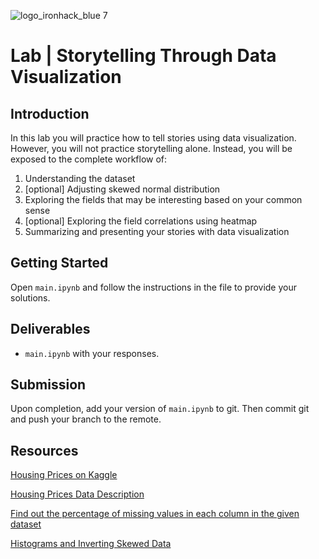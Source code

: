 ![logo_ironhack_blue 7](https://user-images.githubusercontent.com/23629340/40541063-a07a0a8a-601a-11e8-91b5-2f13e4e6b441.png)

# Lab | Storytelling Through Data Visualization

## Introduction

In this lab you will practice how to tell stories using data visualization. However, you will not practice storytelling alone. Instead, you will be exposed to the complete workflow of: 

1. Understanding the dataset
1. [optional] Adjusting skewed normal distribution
1. Exploring the fields that may be interesting based on your common sense
1. [optional] Exploring the field correlations using heatmap
1. Summarizing and presenting your stories with data visualization

## Getting Started

Open `main.ipynb` and follow the instructions in the file to provide your solutions.

## Deliverables

- `main.ipynb` with your responses.

## Submission

Upon completion, add your version of `main.ipynb` to git. Then commit git and push your branch to the remote.

## Resources

[Housing Prices on Kaggle](https://www.kaggle.com/c/house-prices-advanced-regression-techniques/data)

[Housing Prices Data Description](your-code/data-description.txt)

[Find out the percentage of missing values in each column in the given dataset](https://stackoverflow.com/questions/51070985/find-out-the-percentage-of-missing-values-in-each-column-in-the-given-dataset)

[Histograms and Inverting Skewed Data](https://trainingdatascience.com/workshops/histograms-and-skewed-data/)
